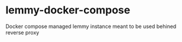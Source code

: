 # lemmy-docker-compose
Docker compose managed lemmy instance meant to be used behined reverse proxy
